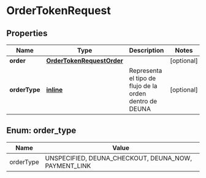 
# OrderTokenRequest

## Properties
Name | Type | Description | Notes
------------ | ------------- | ------------- | -------------
**order** | [**OrderTokenRequestOrder**](OrderTokenRequestOrder.md) |  |  [optional]
**orderType** | [**inline**](#OrderType) | Representa el tipo de flujo de la orden dentro de DEUNA |  [optional]


<a id="OrderType"></a>
## Enum: order_type
Name | Value
---- | -----
orderType | UNSPECIFIED, DEUNA_CHECKOUT, DEUNA_NOW, PAYMENT_LINK



